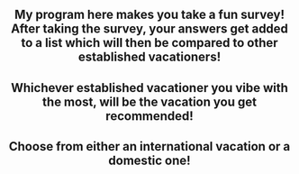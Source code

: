 <div align="center">
  
## My program here makes you take a fun survey! After taking the survey, your answers get added to a list which will then be compared to other established vacationers!  
## Whichever established vacationer you vibe with the most, will be the vacation you get recommended!
## Choose from either an international vacation or a domestic one!

  </div>

